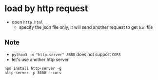 # load by http request
* open `http.html`
  * specify the json file only, it will send another request to get `bin` file

## Note
* `python3 -m "http.server" 8888` does not support `CORS`
* let's use another http server
```
npm install http-server -g
http-server -p 3000 --cors
```
